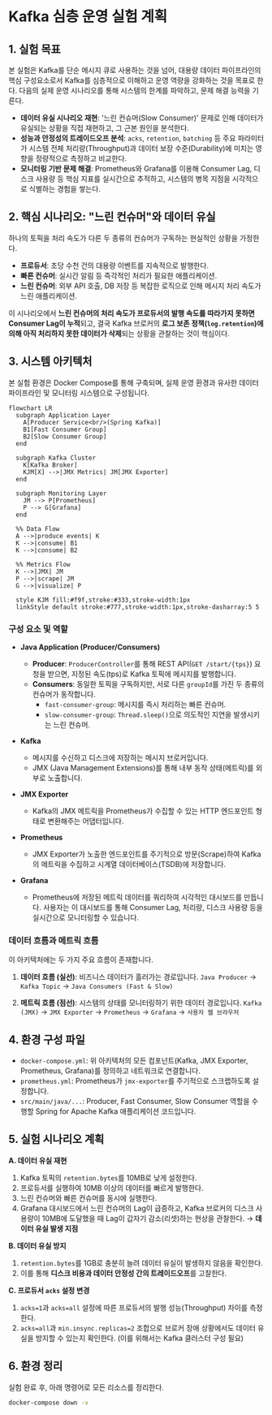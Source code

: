 # Kafka 심층 운영 실험 계획

## 1. 실험 목표

본 실험은 Kafka를 단순 메시지 큐로 사용하는 것을 넘어, 대용량 데이터 파이프라인의 핵심 구성요소로서 Kafka를 심층적으로 이해하고 운영 역량을 강화하는 것을 목표로 한다. 다음의 실제 운영 시나리오를 통해 시스템의 한계를 파악하고, 문제 해결 능력을 기른다.

-   **데이터 유실 시나리오 재현**: '느린 컨슈머(Slow Consumer)' 문제로 인해 데이터가 유실되는 상황을 직접 재현하고, 그 근본 원인을 분석한다.
-   **성능과 안정성의 트레이드오프 분석**: `acks`, `retention`, `batching` 등 주요 파라미터가 시스템 전체 처리량(Throughput)과 데이터 보장 수준(Durability)에 미치는 영향을 정량적으로 측정하고 비교한다.
-   **모니터링 기반 문제 해결**: Prometheus와 Grafana를 이용해 Consumer Lag, 디스크 사용량 등 핵심 지표를 실시간으로 추적하고, 시스템의 병목 지점을 시각적으로 식별하는 경험을 쌓는다.

## 2. 핵심 시나리오: "느린 컨슈머"와 데이터 유실

하나의 토픽을 처리 속도가 다른 두 종류의 컨슈머가 구독하는 현실적인 상황을 가정한다.

-   **프로듀서**: 초당 수천 건의 대용량 이벤트를 지속적으로 발행한다.
-   **빠른 컨슈머**: 실시간 알림 등 즉각적인 처리가 필요한 애플리케이션.
-   **느린 컨슈머**: 외부 API 호출, DB 저장 등 복잡한 로직으로 인해 메시지 처리 속도가 느린 애플리케이션.

이 시나리오에서 **느린 컨슈머의 처리 속도가 프로듀서의 발행 속도를 따라가지 못하면 Consumer Lag이 누적**되고, 결국 Kafka 브로커의 **로그 보존 정책(`log.retention`)에 의해 아직 처리하지 못한 데이터가 삭제**되는 상황을 관찰하는 것이 핵심이다.

## 3. 시스템 아키텍처

본 실험 환경은 Docker Compose를 통해 구축되며, 실제 운영 환경과 유사한 데이터 파이프라인 및 모니터링 시스템으로 구성됩니다.

```mermaid
flowchart LR
  subgraph Application Layer
    A[Producer Service<br/>(Spring Kafka)]
    B1[Fast Consumer Group]
    B2[Slow Consumer Group]
  end

  subgraph Kafka Cluster
    K[Kafka Broker]
    KJM[X] -->|JMX Metrics| JM[JMX Exporter]
  end

  subgraph Monitoring Layer
    JM --> P[Prometheus]
    P --> G[Grafana]
  end

  %% Data Flow
  A -->|produce events| K
  K -->|consume| B1
  K -->|consume| B2

  %% Metrics Flow
  K -->|JMX| JM
  P -->|scrape| JM
  G -->|visualize| P

  style KJM fill:#f9f,stroke:#333,stroke-width:1px
  linkStyle default stroke:#777,stroke-width:1px,stroke-dasharray:5 5
```

### 구성 요소 및 역할

-   **Java Application (Producer/Consumers)**
    -   **Producer**: `ProducerController`를 통해 REST API(`GET /start/{tps}`) 요청을 받으면, 지정된 속도(tps)로 Kafka 토픽에 메시지를 발행합니다.
    -   **Consumers**: 동일한 토픽을 구독하지만, 서로 다른 `groupId`를 가진 두 종류의 컨슈머가 동작합니다.
        -   `fast-consumer-group`: 메시지를 즉시 처리하는 빠른 컨슈머.
        -   `slow-consumer-group`: `Thread.sleep()`으로 의도적인 지연을 발생시키는 느린 컨슈머.

-   **Kafka**
    -   메시지를 수신하고 디스크에 저장하는 메시지 브로커입니다.
    -   JMX (Java Management Extensions)를 통해 내부 동작 상태(메트릭)를 외부로 노출합니다.

-   **JMX Exporter**
    -   Kafka의 JMX 메트릭을 Prometheus가 수집할 수 있는 HTTP 엔드포인트 형태로 변환해주는 어댑터입니다.

-   **Prometheus**
    -   JMX Exporter가 노출한 엔드포인트를 주기적으로 방문(Scrape)하여 Kafka의 메트릭을 수집하고 시계열 데이터베이스(TSDB)에 저장합니다.

-   **Grafana**
    -   Prometheus에 저장된 메트릭 데이터를 쿼리하여 시각적인 대시보드를 만듭니다. 사용자는 이 대시보드를 통해 Consumer Lag, 처리량, 디스크 사용량 등을 실시간으로 모니터링할 수 있습니다.

### 데이터 흐름과 메트릭 흐름

이 아키텍처에는 두 가지 주요 흐름이 존재합니다.

1.  **데이터 흐름 (실선)**: 비즈니스 데이터가 흘러가는 경로입니다.
    `Java Producer` → `Kafka Topic` → `Java Consumers (Fast & Slow)`

2.  **메트릭 흐름 (점선)**: 시스템의 상태를 모니터링하기 위한 데이터 경로입니다.
    `Kafka (JMX)` → `JMX Exporter` → `Prometheus` → `Grafana` → `사용자 웹 브라우저`

## 4. 환경 구성 파일

-   `docker-compose.yml`: 위 아키텍처의 모든 컴포넌트(Kafka, JMX Exporter, Prometheus, Grafana)를 정의하고 네트워크로 연결합니다.
-   `prometheus.yml`: Prometheus가 `jmx-exporter`를 주기적으로 스크랩하도록 설정합니다.
-   `src/main/java/...`: Producer, Fast Consumer, Slow Consumer 역할을 수행할 Spring for Apache Kafka 애플리케이션 코드입니다.


## 5. 실험 시나리오 계획

**A. 데이터 유실 재현**
1.  Kafka 토픽의 `retention.bytes`를 10MB로 낮게 설정한다.
2.  프로듀서를 실행하여 10MB 이상의 데이터를 빠르게 발행한다.
3.  느린 컨슈머와 빠른 컨슈머를 동시에 실행한다.
4.  Grafana 대시보드에서 느린 컨슈머의 Lag이 급증하고, Kafka 브로커의 디스크 사용량이 10MB에 도달했을 때 Lag이 갑자기 감소(리셋)하는 현상을 관찰한다. → **데이터 유실 발생 지점**

**B. 데이터 유실 방지**
1.  `retention.bytes`를 1GB로 충분히 늘려 데이터 유실이 발생하지 않음을 확인한다.
2.  이를 통해 **디스크 비용과 데이터 안정성 간의 트레이드오프**를 고찰한다.

**C. 프로듀서 `acks` 설정 변경**
1.  `acks=1`과 `acks=all` 설정에 따른 프로듀서의 발행 성능(Throughput) 차이를 측정한다.
2.  `acks=all`과 `min.insync.replicas=2` 조합으로 브로커 장애 상황에서도 데이터 유실을 방지할 수 있는지 확인한다. (이를 위해서는 Kafka 클러스터 구성 필요)

## 6. 환경 정리

실험 완료 후, 아래 명령어로 모든 리소스를 정리한다.

```bash
docker-compose down -v
```